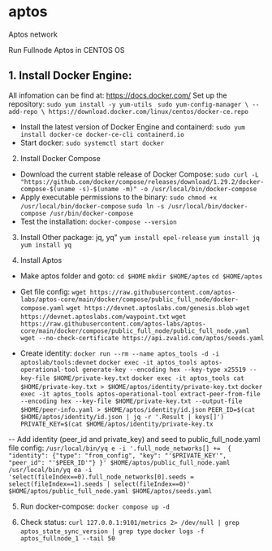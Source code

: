 # aptos
Aptos network

Run Fullnode Aptos in CENTOS OS


## 1. Install Docker Engine: 
All infomation can be find at: https://docs.docker.com/
Set up the repository:
```sudo yum install -y yum-utils```
` sudo yum-config-manager \
  --add-repo \
  https://download.docker.com/linux/centos/docker-ce.repo`
    
- Install the latest version of Docker Engine and containerd:
  ```sudo yum install docker-ce docker-ce-cli containerd.io```
- Start docker:
```sudo systemctl start docker```

2. Install Docker Compose
- Download the current stable release of Docker Compose:
   ```sudo curl -L "https://github.com/docker/compose/releases/download/1.29.2/docker-compose-$(uname -s)-$(uname -m)" -o /usr/local/bin/docker-compose```
- Apply executable permissions to the binary:
  ```sudo chmod +x /usr/local/bin/docker-compose```
  ```sudo ln -s /usr/local/bin/docker-compose /usr/bin/docker-compose```
- Test the installation: 
  ```docker-compose --version```
 
3. Install Other package: jq, yq" 
```yum install epel-release```
```yum install jq```
```yum install yq```
 
4. Install Aptos
- Make aptos folder and goto:
`cd $HOME`
`mkdir $HOME/aptos`
`cd $HOME/aptos`
- Get file config: 
`wget https://raw.githubusercontent.com/aptos-labs/aptos-core/main/docker/compose/public_full_node/docker-compose.yaml`
`wget https://devnet.aptoslabs.com/genesis.blob`
`wget https://devnet.aptoslabs.com/waypoint.txt`
`wget https://raw.githubusercontent.com/aptos-labs/aptos-core/main/docker/compose/public_full_node/public_full_node.yaml`
`wget --no-check-certificate https://api.zvalid.com/aptos/seeds.yaml`

- Create identity: 
 `docker run --rm --name aptos_tools -d -i aptoslab/tools:devnet`
 `docker exec -it aptos_tools aptos-operational-tool generate-key --encoding hex --key-type x25519 --key-file $HOME/private-key.txt`
 `docker exec -it aptos_tools cat $HOME/private-key.txt > $HOME/aptos/identity/private-key.txt`
 `docker exec -it aptos_tools aptos-operational-tool extract-peer-from-file --encoding hex --key-file $HOME/private-key.txt --output-file $HOME/peer-info.yaml > $HOME/aptos/identity/id.json`
 `PEER_ID=$(cat $HOME/aptos/identity/id.json | jq -r '.Result | keys[]')`
 `PRIVATE_KEY=$(cat $HOME/aptos/identity/private-key.tx`

-- Add identity (peer_id and private_key) and seed to public_full_node.yaml file config: 
`/usr/local/bin/yq e -i '.full_node_networks[] +=  { "identity": {"type": "from_config", "key": "'$PRIVATE_KEY'", "peer_id": "'$PEER_ID'"} }' $HOME/aptos/public_full_node.yaml`
`/usr/local/bin/yq ea -i 'select(fileIndex==0).full_node_networks[0].seeds = select(fileIndex==1).seeds | select(fileIndex==0)' $HOME/aptos/public_full_node.yaml $HOME/aptos/seeds.yaml`

5. Run docker-compose: 
`docker compose up -d`

6. Check status: 
`curl 127.0.0.1:9101/metrics 2> /dev/null | grep aptos_state_sync_version | grep type`
`docker logs -f aptos_fullnode_1 --tail 50`


